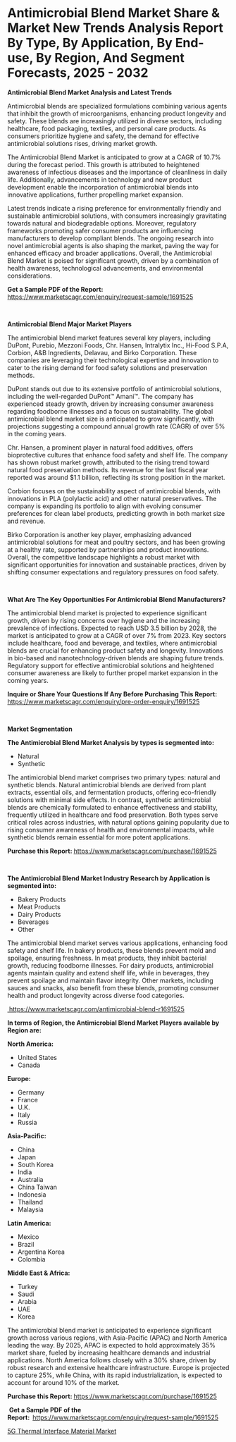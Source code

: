 <p><h1>Antimicrobial Blend Market Share & Market New Trends Analysis Report By Type, By Application, By End-use, By Region, And Segment Forecasts, 2025 - 2032</h1></p><p><strong>Antimicrobial Blend Market Analysis and Latest Trends</strong></p>
<p><p>Antimicrobial blends are specialized formulations combining various agents that inhibit the growth of microorganisms, enhancing product longevity and safety. These blends are increasingly utilized in diverse sectors, including healthcare, food packaging, textiles, and personal care products. As consumers prioritize hygiene and safety, the demand for effective antimicrobial solutions rises, driving market growth.</p><p>The Antimicrobial Blend Market is anticipated to grow at a CAGR of 10.7% during the forecast period. This growth is attributed to heightened awareness of infectious diseases and the importance of cleanliness in daily life. Additionally, advancements in technology and new product development enable the incorporation of antimicrobial blends into innovative applications, further propelling market expansion. </p><p>Latest trends indicate a rising preference for environmentally friendly and sustainable antimicrobial solutions, with consumers increasingly gravitating towards natural and biodegradable options. Moreover, regulatory frameworks promoting safer consumer products are influencing manufacturers to develop compliant blends. The ongoing research into novel antimicrobial agents is also shaping the market, paving the way for enhanced efficacy and broader applications. Overall, the Antimicrobial Blend Market is poised for significant growth, driven by a combination of health awareness, technological advancements, and environmental considerations.</p></p>
<p><strong>Get a Sample PDF of the Report:&nbsp;</strong> <a href="https://www.marketscagr.com/enquiry/request-sample/1691525?utm_campaign=2529&utm_medium=2&utm_source=Github&utm_content=ia&utm_term=27032025&utm_id=antimicrobial-blend">https://www.marketscagr.com/enquiry/request-sample/1691525</a></p>
<p>&nbsp;</p>
<p><strong>Antimicrobial Blend Major Market Players</strong></p>
<p><p>The antimicrobial blend market features several key players, including DuPont, Purebio, Mezzoni Foods, Chr. Hansen, Intralytix Inc., Hi-Food S.P.A, Corbion, A&B Ingredients, Delavau, and Birko Corporation. These companies are leveraging their technological expertise and innovation to cater to the rising demand for food safety solutions and preservation methods.</p><p>DuPont stands out due to its extensive portfolio of antimicrobial solutions, including the well-regarded DuPont™ Amani™. The company has experienced steady growth, driven by increasing consumer awareness regarding foodborne illnesses and a focus on sustainability. The global antimicrobial blend market size is anticipated to grow significantly, with projections suggesting a compound annual growth rate (CAGR) of over 5% in the coming years.</p><p>Chr. Hansen, a prominent player in natural food additives, offers bioprotective cultures that enhance food safety and shelf life. The company has shown robust market growth, attributed to the rising trend toward natural food preservation methods. Its revenue for the last fiscal year reported was around $1.1 billion, reflecting its strong position in the market.</p><p>Corbion focuses on the sustainability aspect of antimicrobial blends, with innovations in PLA (polylactic acid) and other natural preservatives. The company is expanding its portfolio to align with evolving consumer preferences for clean label products, predicting growth in both market size and revenue.</p><p>Birko Corporation is another key player, emphasizing advanced antimicrobial solutions for meat and poultry sectors, and has been growing at a healthy rate, supported by partnerships and product innovations. Overall, the competitive landscape highlights a robust market with significant opportunities for innovation and sustainable practices, driven by shifting consumer expectations and regulatory pressures on food safety.</p></p>
<p>&nbsp;</p>
<p><strong>What Are The Key Opportunities For Antimicrobial Blend Manufacturers?</strong></p>
<p><p>The antimicrobial blend market is projected to experience significant growth, driven by rising concerns over hygiene and the increasing prevalence of infections. Expected to reach USD 3.5 billion by 2028, the market is anticipated to grow at a CAGR of over 7% from 2023. Key sectors include healthcare, food and beverage, and textiles, where antimicrobial blends are crucial for enhancing product safety and longevity. Innovations in bio-based and nanotechnology-driven blends are shaping future trends. Regulatory support for effective antimicrobial solutions and heightened consumer awareness are likely to further propel market expansion in the coming years.</p></p>
<p><strong>Inquire or Share Your Questions If Any Before Purchasing This Report:</strong> <a href="https://www.marketscagr.com/enquiry/pre-order-enquiry/1691525?utm_campaign=2529&utm_medium=2&utm_source=Github&utm_content=ia&utm_term=27032025&utm_id=antimicrobial-blend">https://www.marketscagr.com/enquiry/pre-order-enquiry/1691525</a></p>
<p>&nbsp;</p>
<p><strong>Market Segmentation</strong></p>
<p><strong>The Antimicrobial Blend Market Analysis by types is segmented into:</strong></p>
<p><ul><li>Natural</li><li>Synthetic</li></ul></p>
<p><p>The antimicrobial blend market comprises two primary types: natural and synthetic blends. Natural antimicrobial blends are derived from plant extracts, essential oils, and fermentation products, offering eco-friendly solutions with minimal side effects. In contrast, synthetic antimicrobial blends are chemically formulated to enhance effectiveness and stability, frequently utilized in healthcare and food preservation. Both types serve critical roles across industries, with natural options gaining popularity due to rising consumer awareness of health and environmental impacts, while synthetic blends remain essential for more potent applications.</p></p>
<p><strong>Purchase this Report:&nbsp;</strong><a href="https://www.marketscagr.com/purchase/1691525?utm_campaign=2529&utm_medium=2&utm_source=Github&utm_content=ia&utm_term=27032025&utm_id=antimicrobial-blend">https://www.marketscagr.com/purchase/1691525</a></p>
<p>&nbsp;</p>
<p><strong>The Antimicrobial Blend Market Industry Research by Application is segmented into:</strong></p>
<p><ul><li>Bakery Products</li><li>Meat Products</li><li>Dairy Products</li><li>Beverages</li><li>Other</li></ul></p>
<p><p>The antimicrobial blend market serves various applications, enhancing food safety and shelf life. In bakery products, these blends prevent mold and spoilage, ensuring freshness. In meat products, they inhibit bacterial growth, reducing foodborne illnesses. For dairy products, antimicrobial agents maintain quality and extend shelf life, while in beverages, they prevent spoilage and maintain flavor integrity. Other markets, including sauces and snacks, also benefit from these blends, promoting consumer health and product longevity across diverse food categories.</p></p>
<p><a href="https://www.marketscagr.com/antimicrobial-blend-r1691525?utm_campaign=2529&utm_medium=2&utm_source=Github&utm_content=ia&utm_term=27032025&utm_id=antimicrobial-blend">&nbsp;https://www.marketscagr.com/antimicrobial-blend-r1691525</a></p>
<p><strong>In terms of Region, the Antimicrobial Blend Market Players available by Region are:</strong></p>
<p>
    <p> <strong> North America: </strong>
        <ul>
            <li>United States</li>
            <li>Canada</li>
        </ul>
        </p> 
    <p> <strong> Europe: </strong>
        <ul>
            <li>Germany</li>
            <li>France</li>
            <li>U.K.</li>
            <li>Italy</li>
            <li>Russia</li>
        </ul>
        </p> 
    <p> <strong> Asia-Pacific: </strong>
        <ul>
            <li>China</li>
            <li>Japan</li>
            <li>South Korea</li>
            <li>India</li>
            <li>Australia</li>
            <li>China Taiwan</li>
            <li>Indonesia</li>
            <li>Thailand</li>
            <li>Malaysia</li>
        </ul>
        </p> 
    <p> <strong> Latin America: </strong>
        <ul>
            <li>Mexico</li>
            <li>Brazil</li>
            <li>Argentina Korea</li>
            <li>Colombia</li>
        </ul>
        </p> 
    <p> <strong> Middle East & Africa: </strong>
        <ul>
            <li>Turkey</li>
            <li>Saudi</li>
            <li>Arabia</li>
            <li>UAE</li>
            <li>Korea</li>
        </ul>
    </p>
    </p>
<p><p>The antimicrobial blend market is anticipated to experience significant growth across various regions, with Asia-Pacific (APAC) and North America leading the way. By 2025, APAC is expected to hold approximately 35% market share, fueled by increasing healthcare demands and industrial applications. North America follows closely with a 30% share, driven by robust research and extensive healthcare infrastructure. Europe is projected to capture 25%, while China, with its rapid industrialization, is expected to account for around 10% of the market.</p></p>
<p><strong>Purchase this Report: </strong><a href="https://www.marketscagr.com/purchase/1691525?utm_campaign=2529&utm_medium=2&utm_source=Github&utm_content=ia&utm_term=27032025&utm_id=antimicrobial-blend">https://www.marketscagr.com/purchase/1691525</a></p>
<p>&nbsp;<strong>Get a Sample PDF of the Report:&nbsp;&nbsp;</strong><a href="https://www.marketscagr.com/enquiry/request-sample/1691525?utm_campaign=2529&utm_medium=2&utm_source=Github&utm_content=ia&utm_term=27032025&utm_id=antimicrobial-blend">https://www.marketscagr.com/enquiry/request-sample/1691525</a></p>
<p><strong></strong></p>
<p><p><a href="https://github.com/hartsockdonnette82/Market-Research-Report-List-1/blob/main/5g-thermal-interface-material-market.md?utm_campaign=2529&utm_medium=2&utm_source=Github&utm_content=ia&utm_term=27032025&utm_id=antimicrobial-blend">5G Thermal Interface Material Market</a></p></p>